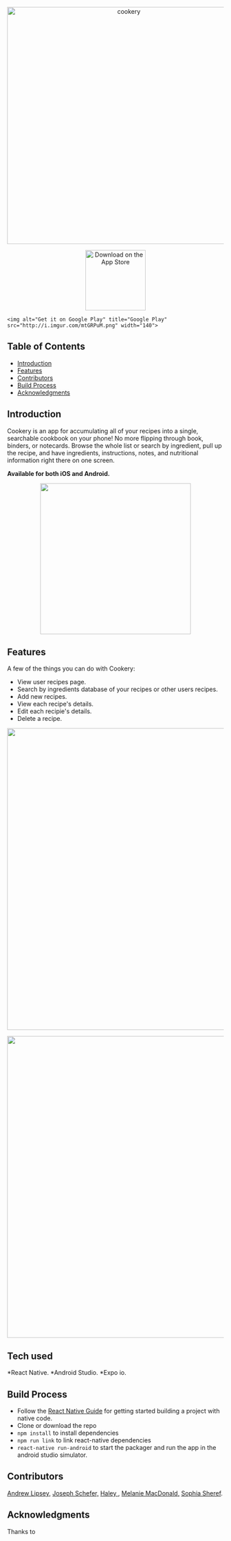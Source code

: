 <p align="center">
    <img alt="cookery" title="cookery" src="https://i.imgur.com/ZFiAFlQ.png" width="550">
</p>

<p align="center">
    <img alt="Download on the App Store" title="App Store" src="http://i.imgur.com/0n2zqHD.png" width="140">

    <img alt="Get it on Google Play" title="Google Play" src="http://i.imgur.com/mtGRPuM.png" width="140">
</p>

<!-- START doctoc generated TOC please keep comment here to allow auto update -->
<!-- DON'T EDIT THIS SECTION, INSTEAD RE-RUN doctoc TO UPDATE -->
## Table of Contents

- [Introduction](#introduction)
- [Features](#features)
- [Contributors](#contributors)
- [Build Process](#build-process)
- [Acknowledgments](#acknowledgments)

<!-- END doctoc generated TOC please keep comment here to allow auto update -->

## Introduction

Cookery is an app for accumulating all of your recipes into a single, searchable cookbook on your phone! No more flipping through book, binders, or notecards. Browse the whole list or search by ingredient, pull up the recipe, and have ingredients, instructions, notes, and nutritional information right there on one screen.

**Available for both iOS and Android.**

<p align="center">
  <img src = "" width=350>
</p>

## Features

A few of the things you can do with Cookery:

* View user recipes page.
* Search by ingredients database of your recipes or other users recipes.
* Add new recipes.
* View each recipe's details.
* Edit each recipie's details.
* Delete a recipe.

<p align="center">
  <img src = "" width=700>
</p>

<p align="center">
  <img src = "" width=700>
</p>

## Tech used
*React Native.
*Android Studio.
*Expo io.


## Build Process

- Follow the [React Native Guide](https://facebook.github.io/react-native/docs/getting-started.html) for getting started building a project with native code.
-  Clone or download the repo
- `npm install` to install dependencies
- `npm run link` to link react-native dependencies
- `react-native run-android` to start the packager and run the app in the android studio simulator.


## Contributors

<a href="https://github.com/adlipsey">Andrew Lipsey,</a>
<a href="https://github.com/jes3rk"> Joseph Schefer,</a>
<a href="https://github.com/SophiaSheref"> Haley ,</a>
<a href="https://github.com/mmacdonald1"> Melanie MacDonald,</a>
<a href="https://github.com/SophiaSheref"> Sophia Sheref</a>.


## Acknowledgments

Thanks to 
